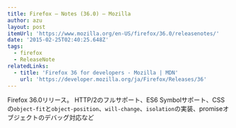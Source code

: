 ```yaml
---
title: Firefox — Notes (36.0) — Mozilla
author: azu
layout: post
itemUrl: 'https://www.mozilla.org/en-US/firefox/36.0/releasenotes/'
date: '2015-02-25T02:40:25.648Z'
tags:
  - firefox
  - ReleaseNote
relatedLinks:
  - title: 'Firefox 36 for developers - Mozilla | MDN'
    url: 'https://developer.mozilla.org/ja/Firefox/Releases/36'
---
```

Firefox 36.0リリース。
HTTP/2のフルサポート、ES6 Symbolサポート、CSSの`object-fit`と`object-position`、`will-change`、`isolation`の実装、promiseオブジェクトのデバッグ対応など
